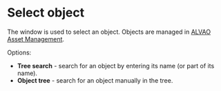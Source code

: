 # Select object
 
The window is used to select an object. Objects are managed in [ALVAO Asset Management](../../../../../../alvao-asset-management).
 
Options:

- **Tree search** - search for an object by entering its name (or part of its name).
- **Object tree** - search for an object manually in the tree.
